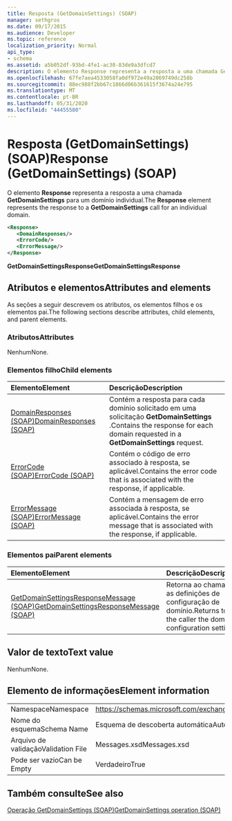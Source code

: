 ```yaml
---
title: Resposta (GetDomainSettings) (SOAP)
manager: sethgros
ms.date: 09/17/2015
ms.audience: Developer
ms.topic: reference
localization_priority: Normal
api_type:
- schema
ms.assetid: a5b052df-93bd-4fe1-ac30-83de9a3dfcd7
description: O elemento Response representa a resposta a uma chamada GetDomainSettings para um domínio individual.
ms.openlocfilehash: 67fe7aea4533058fa0df972e49a2069749dc258b
ms.sourcegitcommit: 88ec988f2bb67c1866d06b361615f3674a24e795
ms.translationtype: MT
ms.contentlocale: pt-BR
ms.lasthandoff: 05/31/2020
ms.locfileid: "44455580"
---
```

# <a name="response-getdomainsettings-soap"></a><span data-ttu-id="2af88-103">Resposta (GetDomainSettings) (SOAP)</span><span class="sxs-lookup"><span data-stu-id="2af88-103">Response (GetDomainSettings) (SOAP)</span></span>

<span data-ttu-id="2af88-104">O elemento **Response** representa a resposta a uma chamada **GetDomainSettings** para um domínio individual.</span><span class="sxs-lookup"><span data-stu-id="2af88-104">The **Response** element represents the response to a **GetDomainSettings** call for an individual domain.</span></span> 
  
```XML
<Response>
   <DomainResponses/>
   <ErrorCode/>
   <ErrorMessage/>
</Response>
```

 <span data-ttu-id="2af88-105">**GetDomainSettingsResponse**</span><span class="sxs-lookup"><span data-stu-id="2af88-105">**GetDomainSettingsResponse**</span></span>
## <a name="attributes-and-elements"></a><span data-ttu-id="2af88-106">Atributos e elementos</span><span class="sxs-lookup"><span data-stu-id="2af88-106">Attributes and elements</span></span>

<span data-ttu-id="2af88-107">As seções a seguir descrevem os atributos, os elementos filhos e os elementos pai.</span><span class="sxs-lookup"><span data-stu-id="2af88-107">The following sections describe attributes, child elements, and parent elements.</span></span>
  
### <a name="attributes"></a><span data-ttu-id="2af88-108">Atributos</span><span class="sxs-lookup"><span data-stu-id="2af88-108">Attributes</span></span>

<span data-ttu-id="2af88-109">Nenhum</span><span class="sxs-lookup"><span data-stu-id="2af88-109">None.</span></span>
  
### <a name="child-elements"></a><span data-ttu-id="2af88-110">Elementos filho</span><span class="sxs-lookup"><span data-stu-id="2af88-110">Child elements</span></span>

|<span data-ttu-id="2af88-111">**Elemento**</span><span class="sxs-lookup"><span data-stu-id="2af88-111">**Element**</span></span>|<span data-ttu-id="2af88-112">**Descrição**</span><span class="sxs-lookup"><span data-stu-id="2af88-112">**Description**</span></span>|
|:-----|:-----|
|[<span data-ttu-id="2af88-113">DomainResponses (SOAP)</span><span class="sxs-lookup"><span data-stu-id="2af88-113">DomainResponses (SOAP)</span></span>](domainresponses-soap.md) <br/> |<span data-ttu-id="2af88-114">Contém a resposta para cada domínio solicitado em uma solicitação **GetDomainSettings** .</span><span class="sxs-lookup"><span data-stu-id="2af88-114">Contains the response for each domain requested in a **GetDomainSettings** request.</span></span>  <br/> |
|[<span data-ttu-id="2af88-115">ErrorCode (SOAP)</span><span class="sxs-lookup"><span data-stu-id="2af88-115">ErrorCode (SOAP)</span></span>](errorcode-soap.md) <br/> |<span data-ttu-id="2af88-116">Contém o código de erro associado à resposta, se aplicável.</span><span class="sxs-lookup"><span data-stu-id="2af88-116">Contains the error code that is associated with the response, if applicable.</span></span>  <br/> |
|[<span data-ttu-id="2af88-117">ErrorMessage (SOAP)</span><span class="sxs-lookup"><span data-stu-id="2af88-117">ErrorMessage (SOAP)</span></span>](errormessage-soap.md) <br/> |<span data-ttu-id="2af88-118">Contém a mensagem de erro associada à resposta, se aplicável.</span><span class="sxs-lookup"><span data-stu-id="2af88-118">Contains the error message that is associated with the response, if applicable.</span></span>  <br/> |
   
### <a name="parent-elements"></a><span data-ttu-id="2af88-119">Elementos pai</span><span class="sxs-lookup"><span data-stu-id="2af88-119">Parent elements</span></span>

|<span data-ttu-id="2af88-120">**Elemento**</span><span class="sxs-lookup"><span data-stu-id="2af88-120">**Element**</span></span>|<span data-ttu-id="2af88-121">**Descrição**</span><span class="sxs-lookup"><span data-stu-id="2af88-121">**Description**</span></span>|
|:-----|:-----|
|[<span data-ttu-id="2af88-122">GetDomainSettingsResponseMessage (SOAP)</span><span class="sxs-lookup"><span data-stu-id="2af88-122">GetDomainSettingsResponseMessage (SOAP)</span></span>](getdomainsettingsresponsemessage-soap.md) <br/> |<span data-ttu-id="2af88-123">Retorna ao chamador as definições de configuração de domínio.</span><span class="sxs-lookup"><span data-stu-id="2af88-123">Returns to the caller the domain configuration settings.</span></span>  <br/> |
   
## <a name="text-value"></a><span data-ttu-id="2af88-124">Valor de texto</span><span class="sxs-lookup"><span data-stu-id="2af88-124">Text value</span></span>

<span data-ttu-id="2af88-125">Nenhum</span><span class="sxs-lookup"><span data-stu-id="2af88-125">None.</span></span>
  
## <a name="element-information"></a><span data-ttu-id="2af88-126">Elemento de informações</span><span class="sxs-lookup"><span data-stu-id="2af88-126">Element information</span></span>

|||
|:-----|:-----|
|<span data-ttu-id="2af88-127">Namespace</span><span class="sxs-lookup"><span data-stu-id="2af88-127">Namespace</span></span>  <br/> |https://schemas.microsoft.com/exchange/2010/Autodiscover  <br/> |
|<span data-ttu-id="2af88-128">Nome do esquema</span><span class="sxs-lookup"><span data-stu-id="2af88-128">Schema Name</span></span>  <br/> |<span data-ttu-id="2af88-129">Esquema de descoberta automática</span><span class="sxs-lookup"><span data-stu-id="2af88-129">Autodiscover schema</span></span>  <br/> |
|<span data-ttu-id="2af88-130">Arquivo de validação</span><span class="sxs-lookup"><span data-stu-id="2af88-130">Validation File</span></span>  <br/> |<span data-ttu-id="2af88-131">Messages.xsd</span><span class="sxs-lookup"><span data-stu-id="2af88-131">Messages.xsd</span></span>  <br/> |
|<span data-ttu-id="2af88-132">Pode ser vazio</span><span class="sxs-lookup"><span data-stu-id="2af88-132">Can be Empty</span></span>  <br/> |<span data-ttu-id="2af88-133">Verdadeiro</span><span class="sxs-lookup"><span data-stu-id="2af88-133">True</span></span>  <br/> |
   
## <a name="see-also"></a><span data-ttu-id="2af88-134">Também consulte</span><span class="sxs-lookup"><span data-stu-id="2af88-134">See also</span></span>



[<span data-ttu-id="2af88-135">Operação GetDomainSettings (SOAP)</span><span class="sxs-lookup"><span data-stu-id="2af88-135">GetDomainSettings operation (SOAP)</span></span>](getdomainsettings-operation-soap.md)

